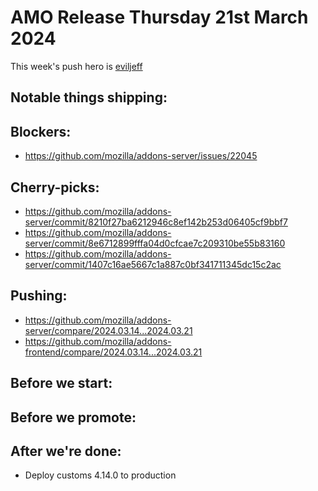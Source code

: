 # AMO Release Thursday 21st March 2024

This week's push hero is [eviljeff](https://github.com/eviljeff)

## Notable things shipping:

## Blockers:
- https://github.com/mozilla/addons-server/issues/22045

## Cherry-picks:
- https://github.com/mozilla/addons-server/commit/8210f27ba6212946c8ef142b253d06405cf9bbf7
- https://github.com/mozilla/addons-server/commit/8e6712899fffa04d0cfcae7c209310be55b83160
- https://github.com/mozilla/addons-server/commit/1407c16ae5667c1a887c0bf341711345dc15c2ac

## Pushing:

- https://github.com/mozilla/addons-server/compare/2024.03.14...2024.03.21
- https://github.com/mozilla/addons-frontend/compare/2024.03.14...2024.03.21

## Before we start:

## Before we promote:

## After we're done:
- Deploy customs 4.14.0 to production 
